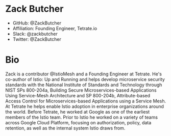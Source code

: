 # Zack Butcher

* GitHub: @ZackButcher
* Affiliation: Founding Engineer, Tetrate.io
* Slack: @zackbutcher
* Twitter: @ZackButcher

# Bio

Zack is a contributor @IstioMesh and a Founding Engineer at Tetrate. He's co-author of Istio: Up and Running and helps develop microservice security standards with the National Institute of Standards and Technology through NIST SPs 800-204a, Building Secure Microservices-based Applications Using Service-Mesh Architecture and SP 800-204b, Attribute-based Access Control for Microservices-based Applications using a Service Mesh. At Tetrate he helps enable Istio adoption in enterprise organizations around the world. Before Tetrate, he worked at Google as one of the earliest members of the Istio team. Prior to Istio he worked on a variety of teams across Google Cloud Platform, focusing on authorization, policy, data retention, as well as the internal system Istio draws from.
